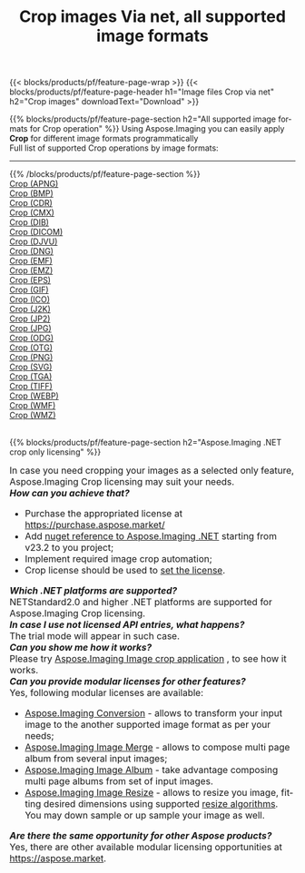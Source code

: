 ﻿---
title: Crop images Via net, all supported image formats 
weight: 3920
url: /net/crop 
lang: en
langdirlevel: 2
locales: zh-hans,ja,it,ru,de,es,fr,nl,id,lt,pl,pt,vi,tr,ko,zh-hant,ar,hi,th,sv,cs,uk,he
description: Using Aspose.Imaging you can easily Crop images Via net
---

{{< blocks/products/pf/feature-page-wrap >}}
{{< blocks/products/pf/feature-page-header h1="Image files Crop via net" h2="Crop images" downloadText="Download" >}}


{{% blocks/products/pf/feature-page-section  h2="All supported image formats for Crop operation" %}}
Using Aspose.Imaging you can easily apply **Crop** for different image formats programmatically
<br/>
Full list of supported Crop operations by image formats:
<hr/>
{{% /blocks/products/pf/feature-page-section %}}
<div class="container-fluid productfamilypage bg-gray">
    <div class="convertypes bg-gray agp-content section">
        <div class="container">
		<div class="row other-converters">
		    <div class='col-md-2 other-converter remove-lp remove-rp'><a href="/imaging/net/crop/apng" >Crop (APNG)</a></div><div class='col-md-2 other-converter remove-lp remove-rp'><a href="/imaging/net/crop/bmp" >Crop (BMP)</a></div><div class='col-md-2 other-converter remove-lp remove-rp'><a href="/imaging/net/crop/cdr" >Crop (CDR)</a></div><div class='col-md-2 other-converter remove-lp remove-rp'><a href="/imaging/net/crop/cmx" >Crop (CMX)</a></div><div class='col-md-2 other-converter remove-lp remove-rp'><a href="/imaging/net/crop/dib" >Crop (DIB)</a></div><div class='col-md-2 other-converter remove-lp remove-rp'><a href="/imaging/net/crop/dicom" >Crop (DICOM)</a></div><div class='col-md-2 other-converter remove-lp remove-rp'><a href="/imaging/net/crop/djvu" >Crop (DJVU)</a></div><div class='col-md-2 other-converter remove-lp remove-rp'><a href="/imaging/net/crop/dng" >Crop (DNG)</a></div><div class='col-md-2 other-converter remove-lp remove-rp'><a href="/imaging/net/crop/emf" >Crop (EMF)</a></div><div class='col-md-2 other-converter remove-lp remove-rp'><a href="/imaging/net/crop/emz" >Crop (EMZ)</a></div><div class='col-md-2 other-converter remove-lp remove-rp'><a href="/imaging/net/crop/eps" >Crop (EPS)</a></div><div class='col-md-2 other-converter remove-lp remove-rp'><a href="/imaging/net/crop/gif" >Crop (GIF)</a></div><div class='col-md-2 other-converter remove-lp remove-rp'><a href="/imaging/net/crop/ico" >Crop (ICO)</a></div><div class='col-md-2 other-converter remove-lp remove-rp'><a href="/imaging/net/crop/j2k" >Crop (J2K)</a></div><div class='col-md-2 other-converter remove-lp remove-rp'><a href="/imaging/net/crop/jp2" >Crop (JP2)</a></div><div class='col-md-2 other-converter remove-lp remove-rp'><a href="/imaging/net/crop/jpg" >Crop (JPG)</a></div><div class='col-md-2 other-converter remove-lp remove-rp'><a href="/imaging/net/crop/odg" >Crop (ODG)</a></div><div class='col-md-2 other-converter remove-lp remove-rp'><a href="/imaging/net/crop/otg" >Crop (OTG)</a></div><div class='col-md-2 other-converter remove-lp remove-rp'><a href="/imaging/net/crop/png" >Crop (PNG)</a></div><div class='col-md-2 other-converter remove-lp remove-rp'><a href="/imaging/net/crop/svg" >Crop (SVG)</a></div><div class='col-md-2 other-converter remove-lp remove-rp'><a href="/imaging/net/crop/tga" >Crop (TGA)</a></div><div class='col-md-2 other-converter remove-lp remove-rp'><a href="/imaging/net/crop/tiff" >Crop (TIFF)</a></div><div class='col-md-2 other-converter remove-lp remove-rp'><a href="/imaging/net/crop/webp" >Crop (WEBP)</a></div><div class='col-md-2 other-converter remove-lp remove-rp'><a href="/imaging/net/crop/wmf" >Crop (WMF)</a></div><div class='col-md-2 other-converter remove-lp remove-rp'><a href="/imaging/net/crop/wmz" >Crop (WMZ)</a></div>
                </div>
        </div>
    </div>
</div>
<br/>

{{% blocks/products/pf/feature-page-section  h2="Aspose.Imaging .NET crop only licensing" %}}
<div style="font-size:16px;">
In case you need cropping your images as a selected only feature, Aspose.Imaging Crop licensing may suit your needs. <br/> 
<i><b>How can you achieve that?</b></i>
<ul>
<li>
Purchase the appropriated license at  <a href="https://purchase.aspose.market/">https://purchase.aspose.market/</a>
</li>
<li>
Add <a href="https://www.nuget.org/packages/Aspose.Imaging">nuget reference to Aspose.Imaging .NET</a> starting from v23.2 to you project;
</li>
<li>
Implement required image crop automation;
</li>
<li>
Crop license should be used to <a href="https://docs.aspose.com/imaging/net/licensing/">set the license</a>.
</li>
</ul>
<i><b>Which .NET platforms are supported?</b></i> <br/>
NETStandard2.0 and higher .NET platforms are supported for Aspose.Imaging Crop licensing.<br/>
<i><b>In case I use not licensed API entries, what happens?</b></i><br/>
The trial mode will appear in such case.<br/>
<i><b>Can you show me how it works?</b></i><br/>
Please try <a href="https://products.aspose.app/imaging/image-crop/">Aspose.Imaging Image crop application</a> , to see how it works.<br/>
<i><b>Can you provide modular licenses for other features?</b></i><br/>
Yes, following modular licenses are available:<br/>
<ul>
<li>
<a href="https://products.aspose.com/imaging/net/conversion/">Aspose.Imaging Conversion</a> - allows to transform your input image to the another supported image format as per your needs;
</li>
<li>
<a href="https://products.aspose.com/imaging/net/merge/">Aspose.Imaging Image Merge</a> - allows to compose multi page album from several input images;
</li>
<li>
<a href="https://products.aspose.com/imaging/net/merge/">Aspose.Imaging Image Album</a> - take advantage composing multi page albums from set of input images.
</li>
<li>
<a href="https://products.aspose.com/imaging/net/resize/">Aspose.Imaging Image Resize</a> - allows to resize you image, fitting desired dimensions using supported <a href="https://reference.aspose.com/imaging/net/aspose.imaging/resizetype/">resize algorithms</a>. You may down sample or up sample your image as well.
</li> 
</ul>
<i><b>Are there the same opportunity for other Aspose products?</b></i><br/>
Yes, there are other available modular licensing opportunities at <a href="https://aspose.market">https://aspose.market</a>.
</div>
<br/>
